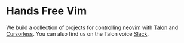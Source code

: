 # Hands Free Vim 

We build a collection of projects for controlling [neovim](https://neovim.io/) with [Talon](https://talonvoice.com/) and [Cursorless](https://github.com/cursorless-dev/cursorless). You can also find us on the Talon voice [Slack](https://talonvoice.com/chat).
